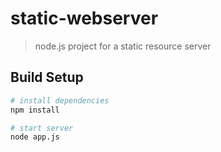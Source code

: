 # static-webserver

> node.js project for a static resource server

## Build Setup

``` bash
# install dependencies
npm install

# start server
node app.js